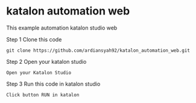 # katalon automation web

  This example automation katalon studio web

  Step 1 Clone this code

    git clone https://github.com/ardiansyah92/katalon_automation_web.git

  Step 2 Open your katalon studio

    Open your Katalon Studio

  Step 3 Run this code in katalon studio

    Click button RUN in katalon
